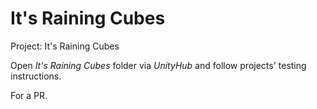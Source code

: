 # It's Raining Cubes
<p>Project: It's Raining Cubes</p>
Open <i>It's Raining Cubes</i> folder via <i>UnityHub</i> and follow projects' testing instructions.

For a PR.
